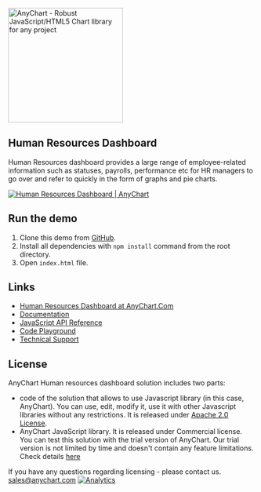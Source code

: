 [<img src="https://cdn.anychart.com/images/logo-transparent-segoe.png?2" width="234px" alt="AnyChart - Robust JavaScript/HTML5 Chart library for any project">](https://www.anychart.com)

## Human Resources Dashboard
Human Resources dashboard provides a large range of employee-related information such as statuses, payrolls, performance etc for HR managers to go over and refer to quickly in the form of graphs and pie charts.

[<img src="http://static.anychart.com/images/github/human-resources.png" alt="Human Resources Dashboard | AnyChart">](https://www.anychart.com/solutions/human-resources-dashboard/)

## Run the demo 
1) Clone this demo from [GitHub](https://github.com/anychart-solutions/human-resources-dashboard).
2) Install all dependencies with `npm install` command from the root directory.
3) Open `index.html` file.

## Links
* [Human Resources Dashboard at AnyChart.Com](https://www.anychart.com/solutions/human-resources-dashboard/)
* [Documentation](https://docs.anychart.com)
* [JavaScript API Reference](https://api.anychart.com)
* [Code Playground](https://playground.anychart.com)
* [Technical Support](https://www.anychart.com/support)

## License
AnyChart Human resources dashboard solution includes two parts:
- code of the solution that allows to use Javascript library (in this case, AnyChart). 
You can use, edit, modify it, use it with other Javascript libraries without any 
restrictions. It is released under [Apache 2.0 License](LICENSE).
- AnyChart JavaScript library. It is released under Commercial license. 
You can test this solution with the trial version of AnyChart. 
Our trial version is not limited by time and doesn't contain any feature limitations. 
Check details [here](https://www.anychart.com/buy/) 

If you have any questions regarding licensing - please contact us. <sales@anychart.com>
[![Analytics](https://ga-beacon.appspot.com/UA-228820-4/Solutions/Human-Resources-Dashboard?pixel&useReferer)](https://github.com/igrigorik/ga-beacon)
